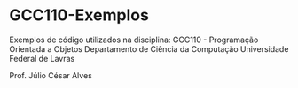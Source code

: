 # GCC110-Exemplos

Exemplos de código utilizados na disciplina:
GCC110 - Programação Orientada a Objetos
Departamento de Ciência da Computação
Universidade Federal de Lavras

Prof. Júlio César Alves
